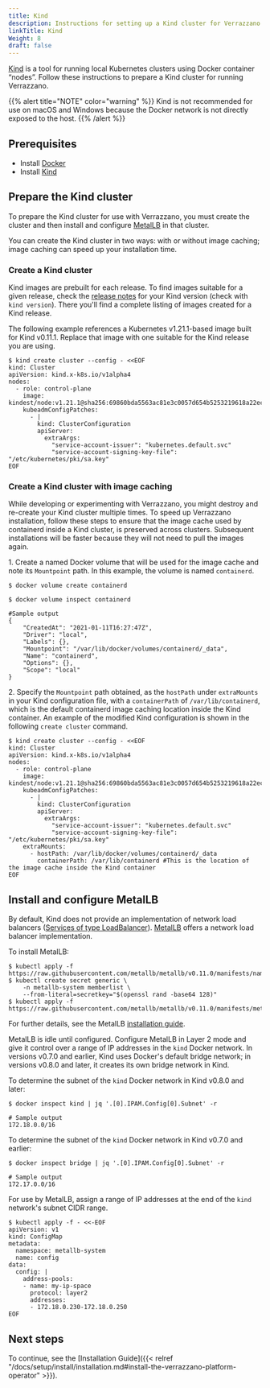 ```yaml
---
title: Kind
description: Instructions for setting up a Kind cluster for Verrazzano
linkTitle: Kind
Weight: 8
draft: false
---
```


[Kind](https://kind.sigs.k8s.io/) is a tool for running local Kubernetes clusters using Docker container “nodes”.  Follow
these instructions to prepare a Kind cluster for running Verrazzano.

{{% alert title="NOTE" color="warning" %}}
Kind is not recommended for use on macOS and Windows because the Docker network is not directly exposed
to the host.
{{% /alert %}}

## Prerequisites

- Install [Docker](https://docs.docker.com/install/)
- Install [Kind](https://kind.sigs.k8s.io/docs/user/quick-start/#installation)

## Prepare the Kind cluster

To prepare the Kind cluster for use with Verrazzano, you must create the cluster and then install and configure
[MetalLB](https://metallb.universe.tf/) in that cluster.

You can create the Kind cluster in two ways: with or without image caching; image caching can speed up your
installation time.

### Create a Kind cluster

Kind images are prebuilt for each release.  To find images suitable for a given release, check the
[release notes](https://github.com/kubernetes-sigs/kind/releases) for your Kind version (check with `kind version`).
There you'll find a complete listing of images created for a Kind release.

The following example references a Kubernetes v1.21.1-based image built for Kind v0.11.1.  Replace that image
with one suitable for the Kind release you are using.

```
$ kind create cluster --config - <<EOF
kind: Cluster
apiVersion: kind.x-k8s.io/v1alpha4
nodes:
  - role: control-plane
    image: kindest/node:v1.21.1@sha256:69860bda5563ac81e3c0057d654b5253219618a22ec3a346306239bba8cfa1a6
    kubeadmConfigPatches:
      - |
        kind: ClusterConfiguration
        apiServer:
          extraArgs:
            "service-account-issuer": "kubernetes.default.svc"
            "service-account-signing-key-file": "/etc/kubernetes/pki/sa.key"
EOF
```

### Create a Kind cluster with image caching

While developing or experimenting with Verrazzano, you might destroy and re-create your Kind cluster multiple
times.  To speed up Verrazzano installation, follow these steps to ensure that the image cache used by
containerd inside a Kind cluster, is preserved across clusters. Subsequent installations will be faster
because they will not need to pull the images again.

1\. Create a named Docker volume that will be used for the image cache and note its `Mountpoint` path. In this example, the volume is named `containerd`.

```
$ docker volume create containerd

$ docker volume inspect containerd

#Sample output
{
    "CreatedAt": "2021-01-11T16:27:47Z",
    "Driver": "local",
    "Labels": {},
    "Mountpoint": "/var/lib/docker/volumes/containerd/_data",
    "Name": "containerd",
    "Options": {},
    "Scope": "local"
}
```

2\. Specify the `Mountpoint` path obtained, as the `hostPath` under `extraMounts` in your Kind configuration file, with a `containerPath` of `/var/lib/containerd`, which is the default containerd image caching location inside the Kind container. An example of the modified Kind configuration is shown in the following `create cluster` command.

```
$ kind create cluster --config - <<EOF
kind: Cluster
apiVersion: kind.x-k8s.io/v1alpha4
nodes:
  - role: control-plane
    image: kindest/node:v1.21.1@sha256:69860bda5563ac81e3c0057d654b5253219618a22ec3a346306239bba8cfa1a6
    kubeadmConfigPatches:
      - |
        kind: ClusterConfiguration
        apiServer:
          extraArgs:
            "service-account-issuer": "kubernetes.default.svc"
            "service-account-signing-key-file": "/etc/kubernetes/pki/sa.key"
    extraMounts:
      - hostPath: /var/lib/docker/volumes/containerd/_data
        containerPath: /var/lib/containerd #This is the location of the image cache inside the Kind container
EOF
```

## Install and configure MetalLB

By default, Kind does not provide an implementation of network load balancers ([Services of type LoadBalancer](https://kubernetes.io/docs/tasks/access-application-cluster/create-external-load-balancer/)).
[MetalLB](https://metallb.universe.tf/) offers a network load balancer implementation.

To install MetalLB:

```
$ kubectl apply -f https://raw.githubusercontent.com/metallb/metallb/v0.11.0/manifests/namespace.yaml
$ kubectl create secret generic \
    -n metallb-system memberlist \
    --from-literal=secretkey="$(openssl rand -base64 128)"
$ kubectl apply -f https://raw.githubusercontent.com/metallb/metallb/v0.11.0/manifests/metallb.yaml
```

For further details, see the MetalLB [installation guide](https://metallb.universe.tf/installation/#installation-by-manifest).

MetalLB is idle until configured.  Configure MetalLB in Layer 2 mode and give it control over a range of IP addresses in the `kind` Docker network.
In versions v0.7.0 and earlier, Kind uses Docker's default bridge network; in versions v0.8.0 and later, it creates its own bridge network in Kind.

To determine the subnet of the `kind` Docker network in Kind v0.8.0 and later:

```
$ docker inspect kind | jq '.[0].IPAM.Config[0].Subnet' -r

# Sample output
172.18.0.0/16
```

To determine the subnet of the `kind` Docker network in Kind v0.7.0 and earlier:

```
$ docker inspect bridge | jq '.[0].IPAM.Config[0].Subnet' -r

# Sample output
172.17.0.0/16
```

For use by MetalLB, assign a range of IP addresses at the end of the `kind` network's subnet CIDR range.

```
$ kubectl apply -f - <<-EOF
apiVersion: v1
kind: ConfigMap
metadata:
  namespace: metallb-system
  name: config
data:
  config: |
    address-pools:
    - name: my-ip-space
      protocol: layer2
      addresses:
      - 172.18.0.230-172.18.0.250
EOF
```

## Next steps

To continue, see the [Installation Guide]({{< relref "/docs/setup/install/installation.md#install-the-verrazzano-platform-operator" >}}).
